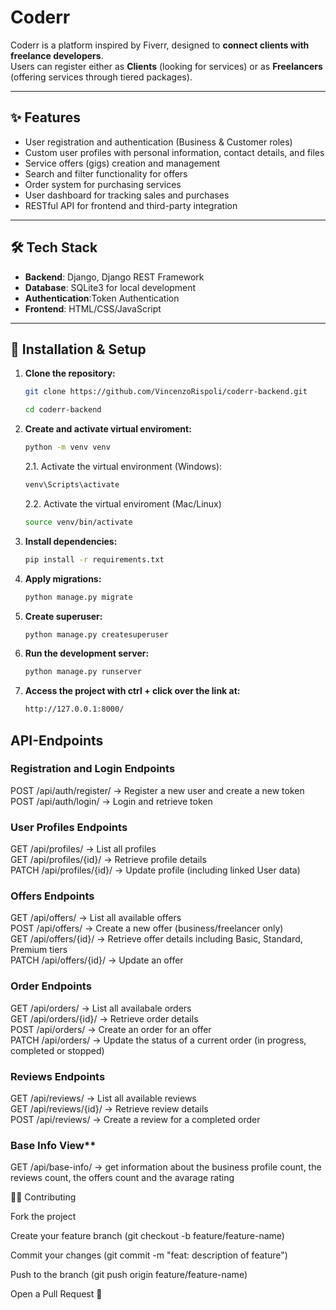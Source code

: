 # Coderr

Coderr is a platform inspired by Fiverr, designed to **connect clients with freelance developers**.  
Users can register either as **Clients** (looking for services) or as **Freelancers** (offering services through tiered packages).

---

## ✨ Features

- User registration and authentication (Business & Customer roles)
- Custom user profiles with personal information, contact details, and files
- Service offers (gigs) creation and management
- Search and filter functionality for offers
- Order system for purchasing services
- User dashboard for tracking sales and purchases
- RESTful API for frontend and third-party integration

---

## 🛠️ Tech Stack

- **Backend**: Django, Django REST Framework
- **Database**: SQLite3 for local development
- **Authentication**:Token Authentication
- **Frontend**: HTML/CSS/JavaScript

---

## 🚀 Installation & Setup

1. **Clone the repository:**
   ```bash
   git clone https://github.com/VincenzoRispoli/coderr-backend.git

   cd coderr-backend

2. **Create and activate virtual enviroment:**
   ```bash
   python -m venv venv
   ```
   
   2.1. Activate the virtual environment (Windows):
   ```bash
   venv\Scripts\activate  
   ```

   2.2. Activate the virtual enviroment (Mac/Linux)
   ```bash
   source venv/bin/activate   


3. **Install dependencies:**
   ```bash
   pip install -r requirements.txt

4. **Apply migrations:**
   ```bash
   python manage.py migrate

5. **Create  superuser:**
   ```bash
   python manage.py createsuperuser

6. **Run the development server:**
   ```bash
   python manage.py runserver

7. **Access the project with ctrl + click over the link at:** 
   ```bash
   http://127.0.0.1:8000/


## API-Endpoints

### Registration and Login Endpoints<br>
POST /api/auth/register/ → Register a new user and create a new token<br>
POST /api/auth/login/ → Login and retrieve token

### User Profiles Endpoints<br>
GET /api/profiles/ → List all profiles<br>
GET /api/profiles/{id}/ → Retrieve profile details<br>
PATCH /api/profiles/{id}/ → Update profile (including linked User data)

### Offers Endpoints<br>
GET /api/offers/ → List all available offers<br>
POST /api/offers/ → Create a new offer (business/freelancer only)<br>
GET /api/offers/{id}/ → Retrieve offer details including Basic, Standard, Premium tiers<br>
PATCH /api/offers/{id}/ → Update an offer

### Order Endpoints<br>
GET /api/orders/ → List all availabale orders<br>
GET /api/orders/{id}/ → Retrieve order details<br>
POST /api/orders/ → Create an order for an offer<br>
PATCH /api/orders/ → Update the status of a current order (in progress, completed or stopped)

### Reviews Endpoints<br>
GET /api/reviews/ → List all available reviews<br>
GET /api/reviews/{id}/ → Retrieve review details<br>
POST /api/reviews/ → Create a review for a completed order

### Base Info View**<br>
GET /api/base-info/ → get information about the business profile count, the reviews count, the offers count and the avarage rating

👨‍💻 Contributing

Fork the project

Create your feature branch (git checkout -b feature/feature-name)

Commit your changes (git commit -m "feat: description of feature")

Push to the branch (git push origin feature/feature-name)

Open a Pull Request 🚀
